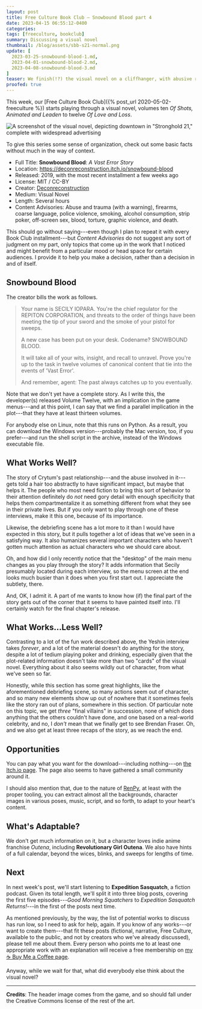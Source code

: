 ```yaml
---
layout: post
title: Free Culture Book Club — Snowbound Blood part 4
date: 2023-04-15 06:55:12-0400
categories:
tags: [freeculture, bookclub]
summary: Discussing a visual novel
thumbnail: /blog/assets/sbb-s21-normal.png
update: [
  2023-03-25-snowbound-blood-1.md,
  2023-04-01-snowbound-blood-2.md,
  2023-04-08-snowbound-blood-3.md
]
teaser: We finish(!?) the visual novel on a cliffhanger, with abusive relationships, a wild cliffhanger, and maybe a plot that became slightly lost.
proofed: true
---
```


This week, our [Free Culture Book Club]({% post_url 2020-05-02-freeculture %}) starts playing through a visual novel, volumes ten *Of Shots, Animated and Leaden* to twelve *Of Love and Loss*.

![A screenshot of the visual novel, depicting downtown in "Stronghold 21," complete with widespread advertising](/blog/assets/sbb-s21-normal.png "I sort of enjoy the implication, here, that the news has carefully covered the bogus awards ceremony for the past two months or blinks or whatever they call them")

To give this series some sense of organization, check out some basic facts without much in the way of context.

 * Full Title:  **Snowbound Blood**:  *A Vast Error Story*
 * Location:  <https://deconreconstruction.itch.io/snowbound-blood>
 * Released:  2019, with the most recent installment a few weeks ago
 * License:  MIT / CC-BY
 * Creator:  [Deconreconstruction](https://deconreconstruction.itch.io/)
 * Medium:  Visual Novel
 * Length:  Several hours
 * Content Advisories:  Abuse and trauma (with a warning), firearms, coarse language, police violence, smoking, alcohol consumption, strip poker, off-screen sex, blood, torture, graphic violence, and death.

This should go without saying---even though I plan to repeat it with every Book Club installment---but *Content Advisories* do not suggest any sort of judgment on my part, only topics that come up in the work that I noticed and might benefit from a particular mood or head space for certain audiences.  I provide it to help you make a decision, rather than a decision in and of itself.

## Snowbound Blood

The creator bills the work as follows.

 > Your name is SECILY IOPARA. You're the chief regulator for the REPITON CORPORATION, and threats to the order of things have been meeting the tip of your sword and the smoke of your pistol for sweeps. 
 >
 > A new case has been put on your desk. Codename? SNOWBOUND BLOOD. 
 >
 > It will take all of your wits, insight, and recall to unravel. Prove you're up to the task in twelve volumes of canonical content that tie into the events of 'Vast Error'.
 >
 > And remember, agent: The past always catches up to you eventually.

Note that we don't yet have a complete story.  As I write this, the developer(s) released Volume Twelve, with an implication in the game menus---and at this point, I can say that we find a parallel implication in the plot---that they have at least thirteen volumes.

For anybody else on Linux, note that this runs on Python.  As a result, you can download the Windows version---probably the Mac version, too, if you prefer---and run the shell script in the archive, instead of the Windows executable file.

## What Works Well?

The story of Crytum's past relationship---and the abuse involved in it---gets told a hair too abstractly to have significant impact, but maybe that helps it.  The people who most need fiction to bring this sort of behavior to their attention definitely do *not* need gory detail with enough specificity that helps them compartmentalize it as something different from what they see in their private lives.  But if you only want to play through one of these interviews, make it this one, because of its importance.

Likewise, the debriefing scene has a lot more to it than I would have expected in this story, but it pulls together a lot of ideas that we've seen in a satisfying way.  It also humanizes several important characters who haven't gotten much attention as actual characters who we should care about.

Oh, and how did I only recently notice that the "desktop" of the main menu changes as you play through the story?  It adds information that Secily presumably located during each interview, so the menu screen at the end looks much busier than it does when you first start out.  I appreciate the subtlety, there.

And, OK, I admit it.  A part of me wants to know how (if) the final part of the story gets out of the corner that it seems to have painted itself into.  I'll certainly watch for the final chapter's release.

## What Works...Less Well?

Contrasting to a lot of the fun work described above, the Yeshin interview takes *forever*, and a lot of the material doesn't do anything for the story, despite a lot of tedium playing poker and drinking, especially given that the plot-related information doesn't take more than two "cards" of the visual novel.  Everything about it also seems wildly out of character, from what we've seen so far.

Honestly, while this section has some great highlights, like the aforementioned debriefing scene, so many actions seem out of character, and so many new elements show up out of nowhere that it sometimes feels like the story ran out of plans, somewhere in this section.  Of particular note on this topic, we get *three* "final villains" in succession, none of which does anything that the others couldn't have done, and one based on a real-world celebrity, and no, I *don't* mean that we finally get to see Brendan Fraser.  Oh, and we also get at least three recaps of the story, as we reach the end.

## Opportunities

You can pay what you want for the download---including nothing---on [the <i class="fab fa-itch-io"></i> Itch.io page](https://deconreconstruction.itch.io/snowbound-blood).  The page also seems to have gathered a small community around it.

I should also mention that, due to the nature of [RenPy](https://www.renpy.org/), at least with the proper tooling, you can extract almost all the backgrounds, character images in various poses, music, script, and so forth, to adapt to your heart's content.

## What's Adaptable?

We don't get much information on it, but a character loves indie anime franchise *Outena*, including **Revolutionary Girl Outena**.  We also have hints of a full calendar, beyond the wices, blinks, and sweeps for lengths of time.

## Next

In next week's post, we'll start listening to **Expedition Sasquatch**, a fiction podcast.  Given its total length, we'll split it into three blog posts, covering the first five episodes---*Good Morning Squatchers* to *Expedition Sasquatch Returns!*---in the first of the posts next time.

As mentioned previously, by the way, the list of potential works to discuss has run low, so I need to ask for help, again.  If you know of any works---or want to create them---that fit these posts (fictional, narrative, Free Culture, available to the public, and not by creators who we've already discussed), please tell me about them.  Every person who points me to at least one appropriate work with an explanation will receive a free membership on [my ☕ Buy Me a Coffee page](https://buymeacoffee.com/jcolag).

Anyway, while we wait for that, what did everybody else think about the visual novel?

* * *

**Credits**:  The header image comes from the game, and so should fall under the Creative Commons license of the rest of the art.

